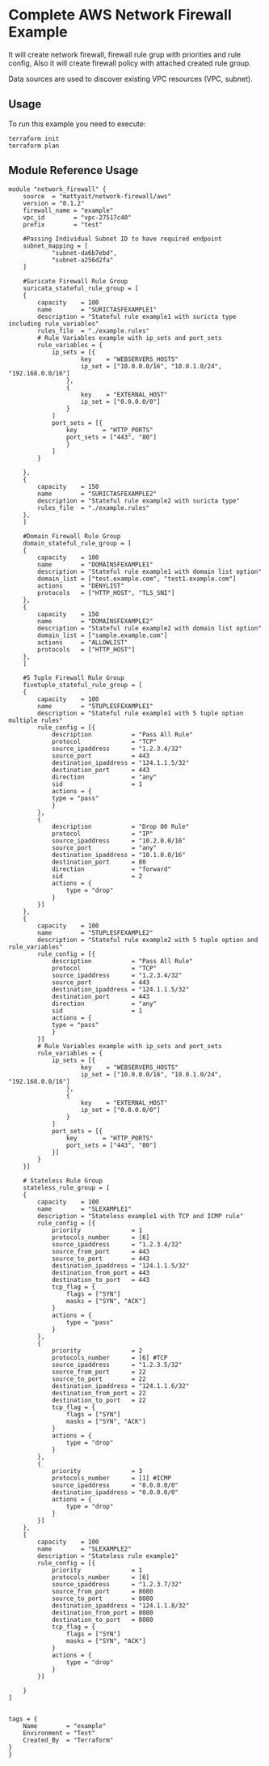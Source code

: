 # Complete AWS Network Firewall Example

It will create network firewall, firewall rule grup with priorities and rule config, Also it will create firewall policy with attached created rule group.

Data sources are used to discover existing VPC resources (VPC, subnet).

## Usage

To run this example you need to execute:

    terraform init
    terraform plan

## Module Reference Usage

    module "network_firewall" {
        source  = "mattyait/network-firewall/aws"
        version = "0.1.2"
        firewall_name = "example"
        vpc_id        = "vpc-27517c40"
        prefix        = "test"

        #Passing Individual Subnet ID to have required endpoint
        subnet_mapping = [
                "subnet-da6b7ebd",
                "subnet-a256d2fa"
        ]

        #Suricate Firewall Rule Group
        suricata_stateful_rule_group = [
        {
            capacity    = 100
            name        = "SURICTASFEXAMPLE1"
            description = "Stateful rule example1 with suricta type including rule_variables"
            rules_file  = "./example.rules"
            # Rule Variables example with ip_sets and port_sets
            rule_variables = {
                ip_sets = [{
                        key    = "WEBSERVERS_HOSTS"
                        ip_set = ["10.0.0.0/16", "10.0.1.0/24", "192.168.0.0/16"]
                    },
                    {
                        key    = "EXTERNAL_HOST"
                        ip_set = ["0.0.0.0/0"]
                    }
                ]
                port_sets = [{
                    key       = "HTTP_PORTS"
                    port_sets = ["443", "80"]
                    }
                ]
            }

        },
        {
            capacity    = 150
            name        = "SURICTASFEXAMPLE2"
            description = "Stateful rule example2 with suricta type"
            rules_file  = "./example.rules"
        },
        ]

        #Domain Firewall Rule Group
        domain_stateful_rule_group = [
        {
            capacity    = 100
            name        = "DOMAINSFEXAMPLE1"
            description = "Stateful rule example1 with domain list option"
            domain_list = ["test.example.com", "test1.example.com"]
            actions     = "DENYLIST"
            protocols   = ["HTTP_HOST", "TLS_SNI"]
        },
        {
            capacity    = 150
            name        = "DOMAINSFEXAMPLE2"
            description = "Stateful rule example2 with domain list option"
            domain_list = ["sample.example.com"]
            actions     = "ALLOWLIST"
            protocols   = ["HTTP_HOST"]
        },
        ]

        #5 Tuple Firewall Rule Group
        fivetuple_stateful_rule_group = [
        {
            capacity    = 100
            name        = "5TUPLESFEXAMPLE1"
            description = "Stateful rule example1 with 5 tuple option multiple rules"
            rule_config = [{
                description           = "Pass All Rule"
                protocol              = "TCP"
                source_ipaddress      = "1.2.3.4/32"
                source_port           = 443
                destination_ipaddress = "124.1.1.5/32"
                destination_port      = 443
                direction             = "any"
                sid                   = 1
                actions = {
                type = "pass"
                }
            },
            {
                description           = "Drop 80 Rule"
                protocol              = "IP"
                source_ipaddress      = "10.2.0.0/16"
                source_port           = "any"
                destination_ipaddress = "10.1.0.0/16"
                destination_port      = 80
                direction             = "forward"
                sid                   = 2
                actions = {
                    type = "drop"
                }
            }]
        },
        {
            capacity    = 100
            name        = "5TUPLESFEXAMPLE2"
            description = "Stateful rule example2 with 5 tuple option and rule_variables"
            rule_config = [{
                description           = "Pass All Rule"
                protocol              = "TCP"
                source_ipaddress      = "1.2.3.4/32"
                source_port           = 443
                destination_ipaddress = "124.1.1.5/32"
                destination_port      = 443
                direction             = "any"
                sid                   = 1
                actions = {
                type = "pass"
                }
            }]
            # Rule Variables example with ip_sets and port_sets
            rule_variables = {
                ip_sets = [{
                        key    = "WEBSERVERS_HOSTS"
                        ip_set = ["10.0.0.0/16", "10.0.1.0/24", "192.168.0.0/16"]
                    },
                    {
                        key    = "EXTERNAL_HOST"
                        ip_set = ["0.0.0.0/0"]
                    }
                ]
                port_sets = [{
                    key       = "HTTP_PORTS"
                    port_sets = ["443", "80"]
                }]
            }
        }]

        # Stateless Rule Group
        stateless_rule_group = [
        {
            capacity    = 100
            name        = "SLEXAMPLE1"
            description = "Stateless example1 with TCP and ICMP rule"
            rule_config = [{
                priority              = 1
                protocols_number      = [6]
                source_ipaddress      = "1.2.3.4/32"
                source_from_port      = 443
                source_to_port        = 443
                destination_ipaddress = "124.1.1.5/32"
                destination_from_port = 443
                destination_to_port   = 443
                tcp_flag = {
                    flags = ["SYN"]
                    masks = ["SYN", "ACK"]
                }
                actions = {
                    type = "pass"
                }
            },
            {
                priority              = 2
                protocols_number      = [6] #TCP
                source_ipaddress      = "1.2.3.5/32"
                source_from_port      = 22
                source_to_port        = 22
                destination_ipaddress = "124.1.1.6/32"
                destination_from_port = 22
                destination_to_port   = 22
                tcp_flag = {
                    flags = ["SYN"]
                    masks = ["SYN", "ACK"]
                }
                actions = {
                    type = "drop"
                }
            },
            {
                priority              = 3
                protocols_number      = [1] #ICMP
                source_ipaddress      = "0.0.0.0/0"
                destination_ipaddress = "0.0.0.0/0"
                actions = {
                    type = "drop"
                }
            }]
        },
        {
            capacity    = 100
            name        = "SLEXAMPLE2"
            description = "Stateless rule example1"
            rule_config = [{
                priority              = 1
                protocols_number      = [6]
                source_ipaddress      = "1.2.3.7/32"
                source_from_port      = 8080
                source_to_port        = 8080
                destination_ipaddress = "124.1.1.8/32"
                destination_from_port = 8080
                destination_to_port   = 8080
                tcp_flag = {
                    flags = ["SYN"]
                    masks = ["SYN", "ACK"]
                }
                actions = {
                    type = "drop"
                }
            }]

        }
    ]


    tags = {
        Name        = "example"
        Environment = "Test"
        Created_By  = "Terraform"
    }
    }

